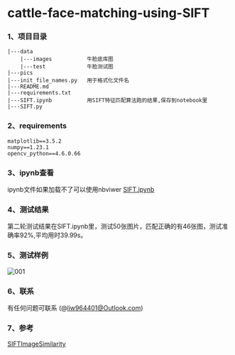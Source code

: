 # cattle-face-matching-using-SIFT
### 1、项目目录
```linux
|---data
    |---images           牛脸底库图
    |---test             牛脸测试图
|---pics
|---init_file_names.py   用于格式化文件名
|---README.md
|---requirements.txt     
|---SIFT.ipynb           用SIFT特征匹配算法跑的结果,保存到notebook里
|---SIFT.py
```

### 2、requirements
```linux
matplotlib==3.5.2
numpy==1.23.1
opencv_python==4.6.0.66
```

### 3、ipynb查看
ipynb文件如果加载不了可以使用nbviwer  [SIFT.ipynb](https://nbviewer.org/github/Frankie32244/Cow_face_matching_using_SIFT/blob/main/SIFT.ipynb)

### 4、测试结果
第二轮测试结果在SIFT.ipynb里，测试50张图片，匹配正确的有46张图，测试准确率92%,平均用时39.99s。

### 5、测试样例
![001](https://github.com/Frankie32244/cow_face_detection_using_SIFT/blob/main/pics/001.png)

### 6、联系

有任何问题可联系 (@liw964401@Outlook.com)

### 7、参考
[SIFTImageSimilarity](https://github.com/adumrewal/SIFTImageSimilarity)


